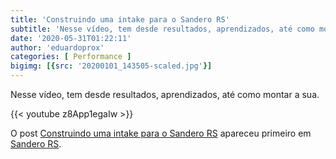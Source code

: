 ```yaml
---
title: 'Construindo uma intake para o Sandero RS'
subtitle: 'Nesse vídeo, tem desde resultados, aprendizados, até como montar a sua.'
date: '2020-05-31T01:22:11'
author: 'eduardoprox'
categories: [ Performance ]
bigimg: [{src: '20200101_143505-scaled.jpg'}]
---
```


Nesse vídeo, tem desde resultados, aprendizados, até como montar a sua.


{{< youtube z8App1egaIw >}}

O post [Construindo uma intake para o Sandero RS](https://sanderors.com/construindo-uma-intake-para-o-sandero-rs/) apareceu primeiro em [Sandero RS](https://sanderors.com).


